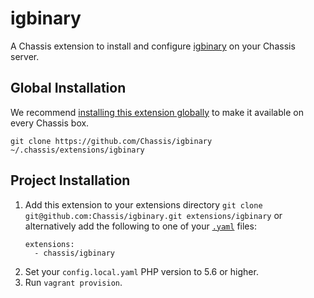 # igbinary

A Chassis extension to install and configure [igbinary](https://www.php.net/manual/en/book.igbinary.php) on your Chassis server.

## Global Installation

We recommend [installing this extension globally](http://docs.chassis.io/en/latest/extend/#globally-installing-extensions) to make it available on every Chassis box.

```
git clone https://github.com/Chassis/igbinary ~/.chassis/extensions/igbinary
```

## Project Installation

1. Add this extension to your extensions directory `git clone git@github.com:Chassis/igbinary.git extensions/igbinary` or alternatively add the following to one of your [`.yaml`](https://github.com/Chassis/Chassis/blob/master/config.yaml) files:
   ```
   extensions:
     - chassis/igbinary
   ```
2. Set your `config.local.yaml` PHP version to 5.6 or higher.
3. Run `vagrant provision`.
